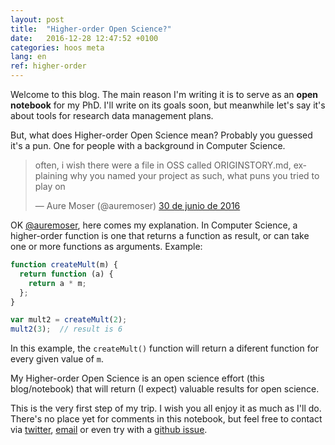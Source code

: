 ```yaml
---
layout: post
title:  "Higher-order Open Science?"
date:   2016-12-28 12:47:52 +0100
categories: hoos meta
lang: en
ref: higher-order
---
```

Welcome to this blog. The main reason I'm writing it is to serve as an **open notebook** for my PhD. I'll write on its goals soon, but meanwhile let's say it's about tools for research data management plans.

But, what does Higher-order Open Science mean? Probably you guessed it's a pun. One for people with a background in Computer Science.

<blockquote class="twitter-tweet" data-lang="es"><p lang="en" dir="ltr">often, i wish there were a file in OSS called ORIGINSTORY.md, explaining why you named your project as such, what puns you tried to play on</p>&mdash; Aure Moser (@auremoser) <a href="https://twitter.com/auremoser/status/748326674572390400">30 de junio de 2016</a></blockquote>
<script async src="//platform.twitter.com/widgets.js" charset="utf-8"></script>

OK [@auremoser](https://twitter.com/auremoser), here comes my explanation. In Computer Science, a higher-order function is one that returns a function as result, or can take one or more functions as arguments. Example:  
```javascript
function createMult(m) {
  return function (a) {
    return a * m;
  };
}

var mult2 = createMult(2);
mult2(3);  // result is 6
```

In this example, the `createMult()` function will return a diferent function for every given value of `m`.

My Higher-order Open Science is an open science effort (this blog/notebook) that will return (I expect) valuable results for open science.

This is the very first step of my trip. I wish you all enjoy it as much as I'll do. There's no place yet for comments in this notebook, but feel free to contact via [twitter](http://twitter.com/ajspadial), [email](hoos@spadial.com) or even try with a [github issue](https://github.com/ajspadial/hoos/issues).
